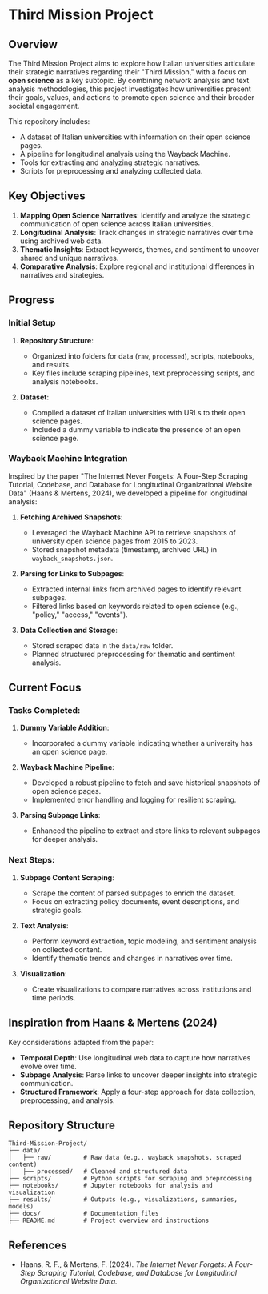 # Third Mission Project

## Overview
The Third Mission Project aims to explore how Italian universities articulate their strategic narratives regarding their "Third Mission," with a focus on **open science** as a key subtopic. By combining network analysis and text analysis methodologies, this project investigates how universities present their goals, values, and actions to promote open science and their broader societal engagement.

This repository includes:
- A dataset of Italian universities with information on their open science pages.
- A pipeline for longitudinal analysis using the Wayback Machine.
- Tools for extracting and analyzing strategic narratives.
- Scripts for preprocessing and analyzing collected data.

## Key Objectives
1. **Mapping Open Science Narratives**: Identify and analyze the strategic communication of open science across Italian universities.
2. **Longitudinal Analysis**: Track changes in strategic narratives over time using archived web data.
3. **Thematic Insights**: Extract keywords, themes, and sentiment to uncover shared and unique narratives.
4. **Comparative Analysis**: Explore regional and institutional differences in narratives and strategies.

## Progress
### Initial Setup
1. **Repository Structure**:
   - Organized into folders for data (`raw`, `processed`), scripts, notebooks, and results.
   - Key files include scraping pipelines, text preprocessing scripts, and analysis notebooks.

2. **Dataset**:
   - Compiled a dataset of Italian universities with URLs to their open science pages.
   - Included a dummy variable to indicate the presence of an open science page.

### Wayback Machine Integration
Inspired by the paper "The Internet Never Forgets: A Four-Step Scraping Tutorial, Codebase, and Database for Longitudinal Organizational Website Data" (Haans & Mertens, 2024), we developed a pipeline for longitudinal analysis:

1. **Fetching Archived Snapshots**:
   - Leveraged the Wayback Machine API to retrieve snapshots of university open science pages from 2015 to 2023.
   - Stored snapshot metadata (timestamp, archived URL) in `wayback_snapshots.json`.

2. **Parsing for Links to Subpages**:
   - Extracted internal links from archived pages to identify relevant subpages.
   - Filtered links based on keywords related to open science (e.g., "policy," "access," "events").

3. **Data Collection and Storage**:
   - Stored scraped data in the `data/raw` folder.
   - Planned structured preprocessing for thematic and sentiment analysis.

## Current Focus
### Tasks Completed:
1. **Dummy Variable Addition**:
   - Incorporated a dummy variable indicating whether a university has an open science page.

2. **Wayback Machine Pipeline**:
   - Developed a robust pipeline to fetch and save historical snapshots of open science pages.
   - Implemented error handling and logging for resilient scraping.

3. **Parsing Subpage Links**:
   - Enhanced the pipeline to extract and store links to relevant subpages for deeper analysis.

### Next Steps:
1. **Subpage Content Scraping**:
   - Scrape the content of parsed subpages to enrich the dataset.
   - Focus on extracting policy documents, event descriptions, and strategic goals.

2. **Text Analysis**:
   - Perform keyword extraction, topic modeling, and sentiment analysis on collected content.
   - Identify thematic trends and changes in narratives over time.

3. **Visualization**:
   - Create visualizations to compare narratives across institutions and time periods.

## Inspiration from Haans & Mertens (2024)
Key considerations adapted from the paper:
- **Temporal Depth**: Use longitudinal web data to capture how narratives evolve over time.
- **Subpage Analysis**: Parse links to uncover deeper insights into strategic communication.
- **Structured Framework**: Apply a four-step approach for data collection, preprocessing, and analysis.

## Repository Structure
```
Third-Mission-Project/
├── data/
│   ├── raw/         # Raw data (e.g., wayback snapshots, scraped content)
│   ├── processed/   # Cleaned and structured data
├── scripts/         # Python scripts for scraping and preprocessing
├── notebooks/       # Jupyter notebooks for analysis and visualization
├── results/         # Outputs (e.g., visualizations, summaries, models)
├── docs/            # Documentation files
├── README.md        # Project overview and instructions
```

## References
- Haans, R. F., & Mertens, F. (2024). *The Internet Never Forgets: A Four-Step Scraping Tutorial, Codebase, and Database for Longitudinal Organizational Website Data.*
